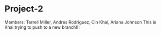 # Project-2

Members: Terrell Miller, Andres Rodriguez, Cin Khai, Ariana Johnson
This is Khai trying to push to a new branch!!!

